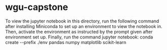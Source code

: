 # wgu-capstone
To view the jupyter notebook in this directory, run the following command after installing Miniconda to set up
an environment to view the notebook in. Then, activate the environment as instructed by the prompt given
after environment set up. Finally, run the command jupyter notebook:
conda create --prefix ./env pandas numpy matplotlib scikit-learn

